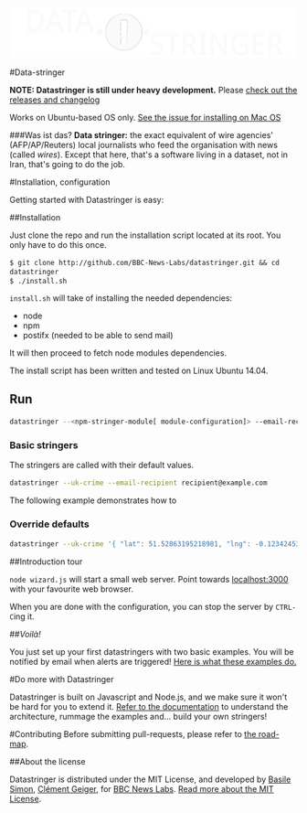![logo](https://raw.githubusercontent.com/BBC-News-Labs/datastringer/master/logo-comp.png)

#Data-stringer

**NOTE: Datastringer is still under heavy development.** Please [check out the releases and changelog](https://github.com/BBC-News-Labs/datastringer/releases)

Works on Ubuntu-based OS only. [See the issue for installing on Mac OS](https://github.com/BBC-News-Labs/datastringer/issues/9)


###Was ist das?
**Data stringer:** the exact equivalent of wire agencies' (AFP/AP/Reuters) local journalists who feed the organisation with news (called *wires*).
Except that here, that's a software living in a dataset, not in Iran, that's going to do the job.

#Installation, configuration

Getting started with Datastringer is easy:

##Installation

Just clone the repo and run the installation script located at its root. You only
have to do this once.

```
$ git clone http://github.com/BBC-News-Labs/datastringer.git && cd datastringer
$ ./install.sh
```

`install.sh` will take of installing the needed dependencies:
* node
* npm
* postifx (needed to be able to send mail)

It will then proceed to fetch node modules dependencies.

The install script has been written and tested on Linux Ubuntu 14.04.

## Run

```bash
datastringer --<npm-stringer-module[ module-configuration]> --email-recipient recipient@example.com
```

### Basic stringers

The stringers are called with their default values.

```bash
datastringer --uk-crime --email-recipient recipient@example.com
```

The following example demonstrates how to

### Override defaults

```bash
datastringer --uk-crime '{ "lat": 51.52863195218981, "lng": -0.12342453002929688, "mounthCount": 6, "threshold": 10}' --email-recipient recipient@example.com
```

##Introduction tour

`node wizard.js` will start a small web server. Point towards
[localhost:3000](localhost:3000) with your favourite web browser.

When you are done with the configuration, you can stop the server by `CTRL-C`ing it.

##*Voilà!*

You just set up your first datastringers with two basic examples. You will be
notified by email when alerts are triggered!
[Here is what these examples do.](https://github.com/BBC-News-Labs/datastringer/blob/master/what-we-want.md)

#Do more with Datastringer

Datastringer is built on Javascript and Node.js, and we make sure it won't be
hard for you to extend it.
[Refer to the documentation](https://github.com/BBC-News-Labs/datastringer/wiki)
to understand the architecture, rummage the examples and... build your own
stringers!

#Contributing
Before submitting pull-requests, please refer to [the road-map](https://github.com/BBC-News-Labs/datastringer/wiki/Roadmap).

##About the license

Datastringer is distributed under the MIT License, and developed by [Basile Simon](http://github.com/basilesimon), [Clément Geiger](http://github.com/Cgg), for [BBC News Labs](http://twitter.com/bbc_news_labs). [Read more about the MIT License](https://tldrlegal.com/license/mit-license).
